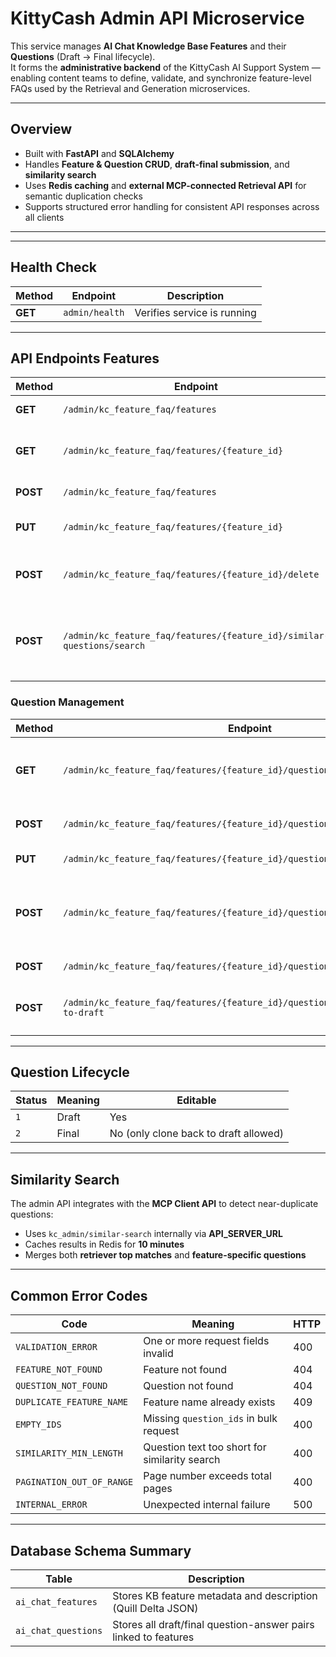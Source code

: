 # KittyCash Admin API Microservice

This service manages **AI Chat Knowledge Base Features** and their **Questions** (Draft → Final lifecycle).  
It forms the **administrative backend** of the KittyCash AI Support System — enabling content teams to define, validate, and synchronize feature-level FAQs used by the Retrieval and Generation microservices.

---

## Overview

- Built with **FastAPI** and **SQLAlchemy**
- Handles **Feature & Question CRUD**, **draft-final submission**, and **similarity search**
- Uses **Redis caching** and **external MCP-connected Retrieval API** for semantic duplication checks
- Supports structured error handling for consistent API responses across all clients

---


---

##  Health Check

| **Method** | **Endpoint** | **Description** |
|-------------|---------------|-----------------|
| **GET** | `admin/health` | Verifies service is running |

---

##  API Endpoints Features

| **Method** | **Endpoint** | **Description** |
|-------------|---------------|-----------------|
| **GET** | `/admin/kc_feature_faq/features` | List all features |
| **GET** | `/admin/kc_feature_faq/features/{feature_id}` | Get feature details with its questions |
| **POST** | `/admin/kc_feature_faq/features` | Create a new feature |
| **PUT** | `/admin/kc_feature_faq/features/{feature_id}` | Update feature description |
| **POST** | `/admin/kc_feature_faq/features/{feature_id}/delete` | Delete a feature and all related questions |
| **POST** | `/admin/kc_feature_faq/features/{feature_id}/similar-questions/search` | Semantic search for similar questions before saving |

###  Question Management

| **Method** | **Endpoint** | **Description** |
|-------------|---------------|-----------------|
| **GET** | `/admin/kc_feature_faq/features/{feature_id}/questions?status=1` | List questions (optionally filter by draft/final) |
| **POST** | `/admin/kc_feature_faq/features/{feature_id}/questions` | Create new draft question |
| **PUT** | `/admin/kc_feature_faq/features/{feature_id}/questions/{question_id}` | Update a question |
| **POST** | `/admin/kc_feature_faq/features/{feature_id}/questions/submit` | Bulk or single submit questions (draft → final) |
| **POST** | `/admin/kc_feature_faq/features/{feature_id}/questions/delete` | Bulk delete questions |
| **POST** | `/admin/kc_feature_faq/features/{feature_id}/questions/{question_id}/move-to-draft` | Clone final question to draft for re-editing |

---

## Question Lifecycle

| **Status** | **Meaning** | **Editable** |
|-------------|-------------|--------------|
| `1` | Draft |  Yes |
| `2` | Final |  No (only clone back to draft allowed) |

---

##  Similarity Search

The admin API integrates with the **MCP Client API** to detect near-duplicate questions:
- Uses `kc_admin/similar-search` internally via **API_SERVER_URL**
- Caches results in Redis for **10 minutes**
- Merges both **retriever top matches** and **feature-specific questions**

---

## Common Error Codes

| **Code** | **Meaning** | **HTTP** |
|-----------|-------------|----------|
| `VALIDATION_ERROR` | One or more request fields invalid | 400 |
| `FEATURE_NOT_FOUND` | Feature not found | 404 |
| `QUESTION_NOT_FOUND` | Question not found | 404 |
| `DUPLICATE_FEATURE_NAME` | Feature name already exists | 409 |
| `EMPTY_IDS` | Missing `question_ids` in bulk request | 400 |
| `SIMILARITY_MIN_LENGTH` | Question text too short for similarity search | 400 |
| `PAGINATION_OUT_OF_RANGE` | Page number exceeds total pages | 400 |
| `INTERNAL_ERROR` | Unexpected internal failure | 500 |

---

## Database Schema Summary

| **Table** | **Description** |
|------------|----------------|
| `ai_chat_features` | Stores KB feature metadata and description (Quill Delta JSON) |
| `ai_chat_questions` | Stores all draft/final question-answer pairs linked to features |




